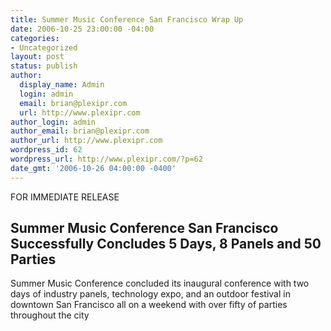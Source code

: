 ```yaml
---
title: Summer Music Conference San Francisco Wrap Up
date: 2006-10-25 23:00:00 -04:00
categories:
- Uncategorized
layout: post
status: publish
author:
  display_name: Admin
  login: admin
  email: brian@plexipr.com
  url: http://www.plexipr.com
author_login: admin
author_email: brian@plexipr.com
author_url: http://www.plexipr.com
wordpress_id: 62
wordpress_url: http://www.plexipr.com/?p=62
date_gmt: '2006-10-26 04:00:00 -0400'
---
```


<p>FOR IMMEDIATE RELEASE</p>
<h2>Summer Music Conference San Francisco Successfully Concludes 5 Days, 8 Panels and 50 Parties </h2>
<p>Summer Music Conference concluded its inaugural conference with two days of industry panels, technology expo, and an outdoor festival in downtown San Francisco all on a weekend with over fifty of parties throughout the city</p>
